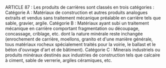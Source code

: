 ARTICLE 87 : Les produits de carrières sont classés en trois
catégories :
Catégorie A : Matériaux de construction et autres produits analogues
extraits et vendus sans traitement mécanique préalable en carrière
tels que sable, gravier, argile.
Catégorie B : Matériaux ayant subi un traitement mécanique en carrière
comportant fragmentation ou découpage, concassage, criblage, etc. dont
la nature minérale reste inchangée (enrochement de carrière, moellons,
granito et d'une manière générale, tous matériaux rocheux spécialement
traités pour la voirie, le ballast et le béton d'ouvrage d'art et de
bâtiment).
Catégorie C : Minerais industriels ou produits minéraux destinés aux
industries de construction tels que calcaire à ciment, sable de
verrerie, argiles céramiques, etc.